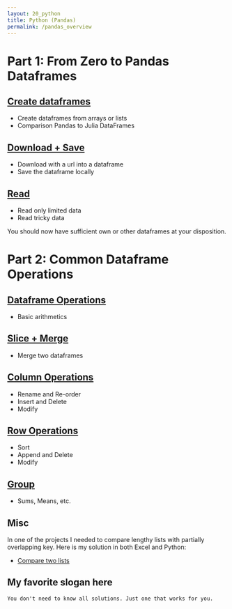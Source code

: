 ```yaml
---
layout: 20_python
title: Python (Pandas)
permalink: /pandas_overview
---
```


# Part 1: From Zero to Pandas Dataframes


## [Create dataframes](pandas_create)

- Create dataframes from arrays or lists
- Comparison Pandas to Julia DataFrames

## [Download + Save](pandas_download)

- Download with a url into a dataframe
- Save the dataframe locally

## [Read](pandas_read)

- Read only limited data
- Read tricky data

You should now have sufficient own or other dataframes at your disposition.


# Part 2: Common Dataframe Operations

## [Dataframe Operations](pandas_df_ops)

- Basic arithmetics

## [Slice  + Merge](pandas_slice_merge)

- Merge two dataframes

## [Column Operations](pandas_columns)

- Rename and Re-order
- Insert and Delete
- Modify

## [Row Operations](pandas_rows)

- Sort
- Append and Delete
- Modify 

## [Group](pandas_group)

- Sums, Means, etc.


## Misc

In one of the projects I needed to compare lengthy lists with partially overlapping key. Here is my solution in both Excel and Python:

- [Compare two lists](comparetwolists)

## My favorite slogan here

>
    You don't need to know all solutions. Just one that works for you.
    